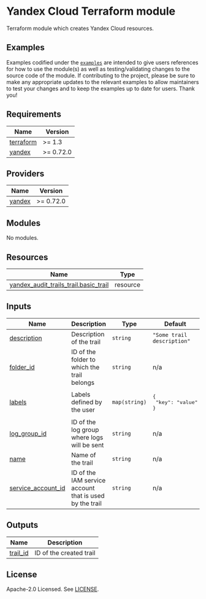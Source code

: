 # Yandex Cloud <RESOURCE> Terraform module

Terraform module which creates Yandex Cloud <RESOURCE> resources.

## Examples

Examples codified under
the [`examples`](https://github.com/terraform-yacloud-modules/terraform-yandex-module-template/tree/main/examples) are intended
to give users references for how to use the module(s) as well as testing/validating changes to the source code of the
module. If contributing to the project, please be sure to make any appropriate updates to the relevant examples to allow
maintainers to test your changes and to keep the examples up to date for users. Thank you!

<!-- BEGINNING OF PRE-COMMIT-TERRAFORM DOCS HOOK -->
## Requirements

| Name | Version |
|------|---------|
| <a name="requirement_terraform"></a> [terraform](#requirement\_terraform) | >= 1.3 |
| <a name="requirement_yandex"></a> [yandex](#requirement\_yandex) | >= 0.72.0 |

## Providers

| Name | Version |
|------|---------|
| <a name="provider_yandex"></a> [yandex](#provider\_yandex) | >= 0.72.0 |

## Modules

No modules.

## Resources

| Name | Type |
|------|------|
| [yandex_audit_trails_trail.basic_trail](https://registry.terraform.io/providers/yandex-cloud/yandex/latest/docs/resources/audit_trails_trail) | resource |

## Inputs

| Name | Description | Type | Default | Required |
|------|-------------|------|---------|:--------:|
| <a name="input_description"></a> [description](#input\_description) | Description of the trail | `string` | `"Some trail description"` | no |
| <a name="input_folder_id"></a> [folder\_id](#input\_folder\_id) | ID of the folder to which the trail belongs | `string` | n/a | yes |
| <a name="input_labels"></a> [labels](#input\_labels) | Labels defined by the user | `map(string)` | <pre>{<br>  "key": "value"<br>}</pre> | no |
| <a name="input_log_group_id"></a> [log\_group\_id](#input\_log\_group\_id) | ID of the log group where logs will be sent | `string` | n/a | yes |
| <a name="input_name"></a> [name](#input\_name) | Name of the trail | `string` | n/a | yes |
| <a name="input_service_account_id"></a> [service\_account\_id](#input\_service\_account\_id) | ID of the IAM service account that is used by the trail | `string` | n/a | yes |

## Outputs

| Name | Description |
|------|-------------|
| <a name="output_trail_id"></a> [trail\_id](#output\_trail\_id) | ID of the created trail |
<!-- END OF PRE-COMMIT-TERRAFORM DOCS HOOK -->

## License

Apache-2.0 Licensed.
See [LICENSE](https://github.com/terraform-yacloud-modules/terraform-yandex-module-template/blob/main/LICENSE).
